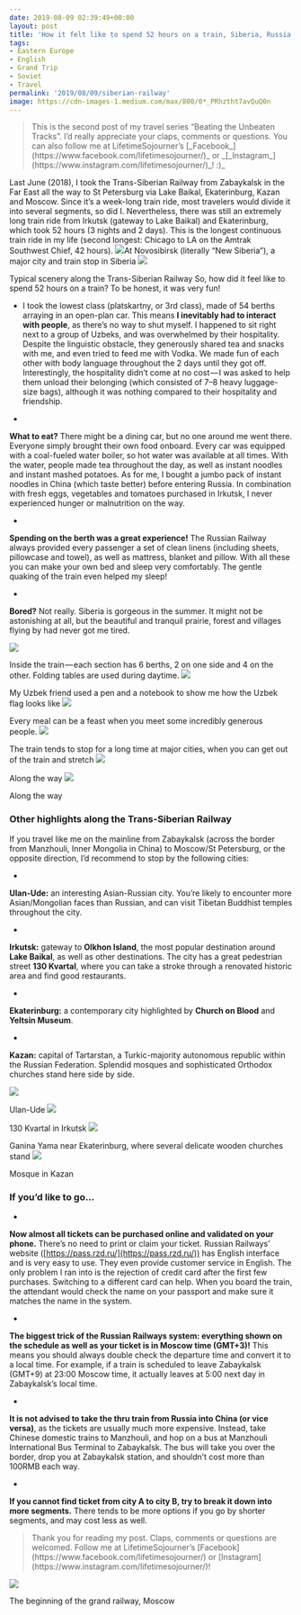 ```yaml
---
date: 2019-08-09 02:39:49+00:00
layout: post
title: 'How it felt like to spend 52 hours on a train, Siberia, Russia'
tags:
- Eastern Europe
- English
- Grand Trip
- Soviet
- Travel
permalink: '2019/08/09/siberian-railway'
image: https://cdn-images-1.medium.com/max/800/0*_PRhztht7avQuQ0n
---
```


<blockquote>This is the second post of my travel series “Beating the Unbeaten Tracks”. I’d really appreciate your claps, comments or questions. You can also follow me at LifetimeSojourner’s [_Facebook_](https://www.facebook.com/lifetimesojourner/)_ or _[_Instagram_](https://www.instagram.com/lifetimesojourner/)_! :)_</blockquote>


Last June (2018), I took the Trans-Siberian Railway from Zabaykalsk in the Far East all the way to St Petersburg via Lake Baikal, Ekaterinburg, Kazan and Moscow. Since it’s a week-long train ride, most travelers would divide it into several segments, so did I. Nevertheless, there was still an extremely long train ride from Irkutsk (gateway to Lake Baikal) and Ekaterinburg, which took 52 hours (3 nights and 2 days). This is the longest continuous train ride in my life (second longest: Chicago to LA on the Amtrak Southwest Chief, 42 hours).
![](https://cdn-images-1.medium.com/max/800/0*_PRhztht7avQuQ0n)At Novosibirsk (literally “New Siberia”), a major city and train stop in Siberia
![](https://cdn-images-1.medium.com/max/800/0*LvfKmCoANu1IKv7I)

Typical scenery along the Trans-Siberian Railway
So, how did it feel like to spend 52 hours on a train? To be honest, it was very fun!



 	
  * I took the lowest class (platskartny, or 3rd class), made of 54 berths arraying in an open-plan car. This means **I inevitably had to interact with people**, as there’s no way to shut myself. I happened to sit right next to a group of Uzbeks, and was overwhelmed by their hospitality. Despite the linguistic obstacle, they generously shared tea and snacks with me, and even tried to feed me with Vodka. We made fun of each other with body language throughout the 2 days until they got off. Interestingly, the hospitality didn’t come at no cost — I was asked to help them unload their belonging (which consisted of 7–8 heavy luggage-size bags), although it was nothing compared to their hospitality and friendship.

 	
  * 
**What to eat?** There might be a dining car, but no one around me went there. Everyone simply brought their own food onboard. Every car was equipped with a coal-fueled water boiler, so hot water was available at all times. With the water, people made tea throughout the day, as well as instant noodles and instant mashed potatoes. As for me, I bought a jumbo pack of instant noodles in China (which taste better) before entering Russia. In combination with fresh eggs, vegetables and tomatoes purchased in Irkutsk, I never experienced hunger or malnutrition on the way.

 	
  * 
**Spending on the berth was a great experience!** The Russian Railway always provided every passenger a set of clean linens (including sheets, pillowcase and towel), as well as mattress, blanket and pillow. With all these you can make your own bed and sleep very comfortably. The gentle quaking of the train even helped my sleep!

 	
  * 
**Bored?** Not really. Siberia is gorgeous in the summer. It might not be astonishing at all, but the beautiful and tranquil prairie, forest and villages flying by had never got me tired.


![](https://cdn-images-1.medium.com/max/800/0*-xQHNXzKdSSubhI7)

Inside the train — each section has 6 berths, 2 on one side and 4 on the other. Folding tables are used during daytime.
![](https://cdn-images-1.medium.com/max/800/0*nTRKqubPmrriunRv)

My Uzbek friend used a pen and a notebook to show me how the Uzbek flag looks like
![](https://cdn-images-1.medium.com/max/800/0*-tLjEq6j1aUJVJfD)

Every meal can be a feast when you meet some incredibly generous people.
![](https://cdn-images-1.medium.com/max/800/0*VPZOkmIsBP4Po-HD)

The train tends to stop for a long time at major cities, when you can get out of the train and stretch
![](https://cdn-images-1.medium.com/max/800/0*5ptn9P4nzLEmhSJ_)

Along the way
![](https://cdn-images-1.medium.com/max/800/0*xWbGdJN4tlWi-3gR)

Along the way


### Other highlights along the Trans-Siberian Railway


If you travel like me on the mainline from Zabaykalsk (across the border from Manzhouli, Inner Mongolia in China) to Moscow/St Petersburg, or the opposite direction, I’d recommend to stop by the following cities:



 	
  * 
**Ulan-Ude:** an interesting Asian-Russian city. You’re likely to encounter more Asian/Mongolian faces than Russian, and can visit Tibetan Buddhist temples throughout the city.

 	
  * 
**Irkutsk:** gateway to **Olkhon Island**, the most popular destination around **Lake Baikal**, as well as other destinations. The city has a great pedestrian street **130 Kvartal**, where you can take a stroke through a renovated historic area and find good restaurants.

 	
  * 
**Ekaterinburg:** a contemporary city highlighted by **Church on Blood** and **Yeltsin Museum**.

 	
  * 
**Kazan:** capital of Tartarstan, a Turkic-majority autonomous republic within the Russian Federation. Splendid mosques and sophisticated Orthodox churches stand here side by side.


![](https://cdn-images-1.medium.com/max/800/0*UuhdI3Q5RTgsQLPl)

Ulan-Ude
![](https://cdn-images-1.medium.com/max/800/0*KyezXx_RjgBJml1B)

130 Kvartal in Irkutsk
![](https://cdn-images-1.medium.com/max/800/0*N9YrHUvDi0TSsHZd)

Ganina Yama near Ekaterinburg, where several delicate wooden churches stand
![](https://cdn-images-1.medium.com/max/800/0*VD2oPsPN31YGd214)

Mosque in Kazan


### If you’d like to go…





 	
  * 
**Now almost all tickets can be purchased online and validated on your phone.** There’s no need to print or claim your ticket. Russian Railways’ website ([https://pass.rzd.ru/](https://pass.rzd.ru/)) has English interface and is very easy to use. They even provide customer service in English. The only problem I ran into is the rejection of credit card after the first few purchases. Switching to a different card can help. When you board the train, the attendant would check the name on your passport and make sure it matches the name in the system.

 	
  * 
**The biggest trick of the Russian Railways system: everything shown on the schedule as well as your ticket is in Moscow time (GMT+3)!** This means you should always double check the departure time and convert it to a local time. For example, if a train is scheduled to leave Zabaykalsk (GMT+9) at 23:00 Moscow time, it actually leaves at 5:00 next day in Zabaykalsk’s local time.

 	
  * 
**It is not advised to take the thru train from Russia into China (or vice versa)**, as the tickets are usually much more expensive. Instead, take Chinese domestic trains to Manzhouli, and hop on a bus at Manzhouli International Bus Terminal to Zabaykalsk. The bus will take you over the border, drop you at Zabaykalsk station, and shouldn’t cost more than 100RMB each way.

 	
  * 
**If you cannot find ticket from city A to city B, try to break it down into more segments.** There tends to be more options if you go by shorter segments, and may cost less as well.




<blockquote>Thank you for reading my post. Claps, comments or questions are welcomed. Follow me at LifetimeSojourner’s [Facebook](https://www.facebook.com/lifetimesojourner/) or [Instagram](https://www.instagram.com/lifetimesojourner/)!</blockquote>


![](https://cdn-images-1.medium.com/max/800/0*tLznjtt_hJiXjc-H)

The beginning of the grand railway, Moscow
